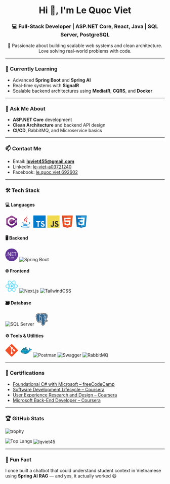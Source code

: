 <h1 align="center">Hi 👋, I'm Le Quoc Viet</h1>
<h3 align="center">💻 Full-Stack Developer | ASP.NET Core, React, Java | SQL Server, PostgreSQL</h3>

<p align="center">🚀 Passionate about building scalable web systems and clean architecture. Love solving real-world problems with code.</p>

---

### 🌱 Currently Learning
- Advanced **Spring Boot** and **Spring AI**
- Real-time systems with **SignalR**
- Scalable backend architectures using **MediatR**, **CQRS**, and **Docker**

---

### 💬 Ask Me About
- **ASP.NET Core** development
- **Clean Architecture** and backend API design
- **CI/CD**, RabbitMQ, and Microservice basics

---

### 📫 Contact Me
- Email: **lqviet455@gmail.com**
- LinkedIn: [le-viet-a03721240](https://www.linkedin.com/in/le-viet-a03721240)
- Facebook: [le.quoc.viet.692602](https://fb.com/le.quoc.viet.692602)

---

### 🛠️ Tech Stack

#### 💻 Languages
<p>
  <img src="https://raw.githubusercontent.com/devicons/devicon/master/icons/csharp/csharp-original.svg" alt="C#" width="40" height="40"/>
  <img src="https://raw.githubusercontent.com/devicons/devicon/master/icons/java/java-original.svg" alt="Java" width="40" height="40"/>
  <img src="https://raw.githubusercontent.com/devicons/devicon/master/icons/typescript/typescript-original.svg" alt="TypeScript" width="40" height="40"/>
  <img src="https://raw.githubusercontent.com/devicons/devicon/master/icons/javascript/javascript-original.svg" alt="JavaScript" width="40" height="40"/>
  <img src="https://raw.githubusercontent.com/devicons/devicon/master/icons/html5/html5-original.svg" alt="HTML" width="40" height="40"/>
  <img src="https://raw.githubusercontent.com/devicons/devicon/master/icons/css3/css3-original.svg" alt="CSS" width="40" height="40"/>
</p>

#### 🖥️ Backend
<p>
  <img src="https://raw.githubusercontent.com/devicons/devicon/master/icons/dotnetcore/dotnetcore-original.svg" alt="ASP.NET Core" width="40" height="40"/>
  <img src="https://www.vectorlogo.zone/logos/springio/springio-icon.svg" alt="Spring Boot" width="40" height="40"/>
</p>

#### 🌐 Frontend
<p>
  <img src="https://raw.githubusercontent.com/devicons/devicon/master/icons/react/react-original.svg" alt="ReactJS" width="40" height="40"/>
  <img src="https://cdn.worldvectorlogo.com/logos/nextjs-2.svg" alt="Next.js" width="40" height="40"/>
  <img src="https://www.vectorlogo.zone/logos/tailwindcss/tailwindcss-icon.svg" alt="TailwindCSS" width="40" height="40"/>
</p>

#### 🗃️ Database
<p>
  <img src="https://www.svgrepo.com/show/303229/microsoft-sql-server-logo.svg" alt="SQL Server" width="40" height="40"/>
  <img src="https://raw.githubusercontent.com/devicons/devicon/master/icons/postgresql/postgresql-original.svg" alt="PostgreSQL" width="40" height="40"/>
</p>

#### ⚙️ Tools & Utilities
<p>
  <img src="https://raw.githubusercontent.com/devicons/devicon/master/icons/git/git-original.svg" alt="Git" width="40" height="40"/>
  <img src="https://raw.githubusercontent.com/devicons/devicon/master/icons/docker/docker-original.svg" alt="Docker" width="40" height="40"/>
  <img src="https://www.vectorlogo.zone/logos/getpostman/getpostman-icon.svg" alt="Postman" width="40" height="40"/>
  <img src="https://www.svgrepo.com/show/342276/swagger.svg" alt="Swagger" width="40" height="40"/>
  <img src="https://cdn.jsdelivr.net/npm/simple-icons@v9/icons/rabbitmq.svg" alt="RabbitMQ" width="40" height="40"/>
</p>

---

### 📜 Certifications

- [Foundational C# with Microsoft – freeCodeCamp](https://www.freecodecamp.org/certification/viet455/foundational-c-sharp-with-microsoft)  
- [Software Development Lifecycle – Coursera](https://coursera.org/share/033cee6f13cd2d8b190d9288c41274c0)  
- [User Experience Research and Design – Coursera](https://coursera.org/share/e2a8e1207306ddb91ddb060e61aec3ce)  
- [Microsoft Back-End Developer – Coursera](https://coursera.org/share/e13540f572707149f36db01d7e93e34c)
---

### 🏆 GitHub Stats

<p align="left">
  <img src="https://github-profile-trophy.vercel.app/?username=lqviet45&theme=onedark" alt="trophy" />
</p>

<p align="left">
  <img align="left" src="https://github-readme-stats.vercel.app/api/top-langs/?username=lqviet45&layout=compact" alt="Top Langs" />
</p>

<p align="left">
  <p>&nbsp;<img align="center" src="https://github-readme-stats.vercel.app/api?username=lqviet45&show_icons=true&locale=en" alt="lqviet45" /></p>
</p>

---

### 🙌 Fun Fact
I once built a chatbot that could understand student context in Vietnamese using **Spring AI RAG** — and yes, it actually worked 😄


